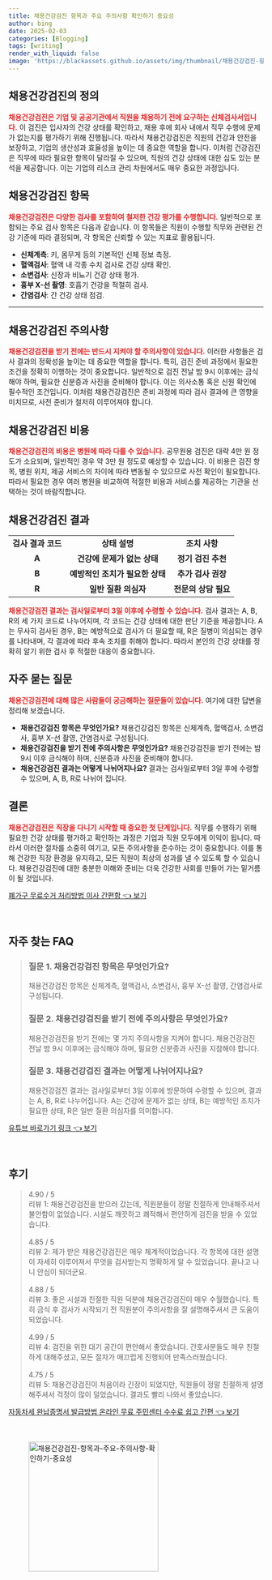 ```yaml
---
title: 채용건강검진 항목과 주요 주의사항 확인하기 중요성
author: bing
date: 2025-02-03
categories: [Blogging]
tags: [writing]
render_with_liquid: false
image: 'https://blackassets.github.io/assets/img/thumbnail/채용건강검진-항목과-주요-주의사항-확인하기-중요성.webp'
---
```



<h2 id='채용건강검진의 정의'>채용건강검진의 정의</h2>

<p><b><span style="color: #ee2323;">채용건강검진은 기업 및 공공기관에서 직원을 채용하기 전에 요구하는 신체검사서입니다.</span></b> 이 검진은 입사자의 건강 상태를 확인하고, 채용 후에 회사 내에서 직무 수행에 문제가 없는지를 평가하기 위해 진행됩니다. 따라서 채용건강검진은 직원의 건강과 안전을 보장하고, 기업의 생산성과 효율성을 높이는 데 중요한 역할을 합니다. 이처럼 건강검진은 직무에 따라 필요한 항목이 달라질 수 있으며, 직원의 건강 상태에 대한 심도 있는 분석을 제공합니다. 이는 기업의 리스크 관리 차원에서도 매우 중요한 과정입니다.</p>

<h2 id='채용건강검진 항목'>채용건강검진 항목</h2>

<p><b><span style="color: #ee2323;">채용건강검진은 다양한 검사를 포함하여 철저한 건강 평가를 수행합니다.</span></b> 일반적으로 포함되는 주요 검사 항목은 다음과 같습니다. 이 항목들은 직원이 수행할 직무와 관련된 건강 기준에 따라 결정되며, 각 항목은 신뢰할 수 있는 지표로 활용됩니다.</p>

<ul>
    <li><b>신체계측</b>: 키, 몸무게 등의 기본적인 신체 정보 측정.</li>
    <li><b>혈액검사</b>: 혈액 내 각종 수치 검사로 건강 상태 확인.</li>
    <li><b>소변검사</b>: 신장과 비뇨기 건강 상태 평가.</li>
    <li><b>흉부 X-선 촬영</b>: 호흡기 건강을 적절히 검사.</li>
    <li><b>간염검사</b>: 간 건강 상태 점검.</li>
</ul>

<hr />

<h2 id='채용건강검진 주의사항'>채용건강검진 주의사항</h2>

<p><b><span style="color: #ee2323;">채용건강검진을 받기 전에는 반드시 지켜야 할 주의사항이 있습니다.</span></b> 이러한 사항들은 검사 결과의 정확성을 높이는 데 중요한 역할을 합니다. 특히, 검진 준비 과정에서 필요한 조건을 정확히 이행하는 것이 중요합니다. 일반적으로 검진 전날 밤 9시 이후에는 금식해야 하며, 필요한 신분증과 사진을 준비해야 합니다. 이는 의사소통 혹은 신원 확인에 필수적인 조건입니다. 이처럼 채용건강검진은 준비 과정에 따라 검사 결과에 큰 영향을 미치므로, 사전 준비가 철저히 이루어져야 합니다.</p>

<h2 id='채용건강검진 비용'>채용건강검진 비용</h2>

<p><b><span style="color: #ee2323;">채용건강검진의 비용은 병원에 따라 다를 수 있습니다.</span></b> 공무원용 검진은 대략 4만 원 정도가 소요되며, 일반적인 경우 약 3만 원 정도로 예상할 수 있습니다. 이 비용은 검진 항목, 병원 위치, 제공 서비스의 차이에 따라 변동될 수 있으므로 사전 확인이 필요합니다. 따라서 필요한 경우 여러 병원을 비교하여 적절한 비용과 서비스를 제공하는 기관을 선택하는 것이 바람직합니다.</p>

<h2 id='채용건강검진 결과'>채용건강검진 결과</h2>

<table>
    <tr>
        <td style="text-align: center; height: 17px;"><b>검사 결과 코드</b></td>
        <td style="text-align: center; height: 17px;"><b>상태 설명</b></td>
        <td style="text-align: center; height: 17px;"><b>조치 사항</b></td>
    </tr>
    <tr>
        <td style="text-align: center; height: 17px;"><b>A</b></td>
        <td style="text-align: center; height: 17px;"><b>건강에 문제가 없는 상태</b></td>
        <td style="text-align: center; height: 17px;"><b>정기 검진 추천</b></td>
    </tr>
    <tr>
        <td style="text-align: center; height: 17px;"><b>B</b></td>
        <td style="text-align: center; height: 17px;"><b>예방적인 조치가 필요한 상태</b></td>
        <td style="text-align: center; height: 17px;"><b>추가 검사 권장</b></td>
    </tr>
    <tr>
        <td style="text-align: center; height: 17px;"><b>R</b></td>
        <td style="text-align: center; height: 17px;"><b>일반 질환 의심자</b></td>
        <td style="text-align: center; height: 17px;"><b>전문의 상담 필요</b></td>
    </tr>
</table>

<p><b><span style="color: #ee2323;">채용건강검진 결과는 검사일로부터 3일 이후에 수령할 수 있습니다.</span></b> 검사 결과는 A, B, R의 세 가지 코드로 나누어지며, 각 코드는 건강 상태에 대한 판단 기준을 제공합니다. A는 무사히 검사된 경우, B는 예방적으로 검사가 더 필요할 때, R은 질병이 의심되는 경우를 나타내며, 각 결과에 따라 후속 조치를 취해야 합니다. 따라서 본인의 건강 상태를 정확히 알기 위한 검사 후 적절한 대응이 중요합니다.</p>

<h2 id='자주 묻는 질문'>자주 묻는 질문</h2>

<p><b><span style="color: #ee2323;">채용건강검진에 대해 많은 사람들이 궁금해하는 질문들이 있습니다.</span></b> 여기에 대한 답변을 정리해 보겠습니다.</p>

<ul>
    <li><b>채용건강검진 항목은 무엇인가요?</b> 채용건강검진 항목은 신체계측, 혈액검사, 소변검사, 흉부 X-선 촬영, 간염검사로 구성됩니다.</li>
    <li><b>채용건강검진을 받기 전에 주의사항은 무엇인가요?</b> 채용건강검진을 받기 전에는 밤 9시 이후 금식해야 하며, 신분증과 사진을 준비해야 합니다.</li>
    <li><b>채용건강검진 결과는 어떻게 나뉘어지나요?</b> 결과는 검사일로부터 3일 후에 수령할 수 있으며, A, B, R로 나뉘어 집니다.</li>
</ul>

<h2 id='결론'>결론</h2>

<p><b><span style="color: #ee2323;">채용건강검진은 직장을 다니기 시작할 때 중요한 첫 단계입니다.</span></b> 직무를 수행하기 위해 필요한 건강 상태를 평가하고 확인하는 과정은 기업과 직원 모두에게 이익이 됩니다. 따라서 이러한 절차를 소중히 여기고, 모든 주의사항을 준수하는 것이 중요합니다. 이를 통해 건강한 직장 환경을 유지하고, 모든 직원이 최상의 성과를 낼 수 있도록 할 수 있습니다. 채용건강검진에 대한 충분한 이해와 준비는 더욱 건강한 사회를 만들어 가는 밑거름이 될 것입니다.</p>


<p><a class="click-button" title="폐가구 무료수거 처리방법 이사 간편함" href="https://blackassets.github.io/posts/%ED%8F%90%EA%B0%80%EA%B5%AC-%EB%AC%B4%EB%A3%8C%EC%88%98%EA%B1%B0-%EC%B2%98%EB%A6%AC%EB%B0%A9%EB%B2%95-%EC%9D%B4%EC%82%AC-%EA%B0%84%ED%8E%B8%ED%95%A8/" rel="dofollow">폐가구 무료수거 처리방법 이사 간편함 👈 보기</a></p><br>
<h2 id='자주_찾는_FAQ'>자주 찾는 FAQ</h2>
<div itemscope="" itemtype="https://schema.org/FAQPage"> <blockquote> <div itemscope="" itemprop="mainEntity" itemtype="https://schema.org/Question"> <h3 itemprop="name">질문 1. 채용건강검진 항목은 무엇인가요?</h3> <div itemscope="" itemprop="acceptedAnswer" itemtype="https://schema.org/Answer"> <span itemprop="text"> <p>채용건강검진 항목은 신체계측, 혈액검사, 소변검사, 흉부 X-선 촬영, 간염검사로 구성됩니다.</p> </span> </div> </div> <div itemscope="" itemprop="mainEntity" itemtype="https://schema.org/Question"> <h3 itemprop="name">질문 2. 채용건강검진을 받기 전에 주의사항은 무엇인가요?</h3> <div itemscope="" itemprop="acceptedAnswer" itemtype="https://schema.org/Answer"> <span itemprop="text"> <p>채용건강검진을 받기 전에는 몇 가지 주의사항을 지켜야 합니다. 채용건강검진 전날 밤 9시 이후에는 금식해야 하며, 필요한 신분증과 사진을 지참해야 합니다.</p> </span> </div> </div> <div itemscope="" itemprop="mainEntity" itemtype="https://schema.org/Question"> <h3 itemprop="name">질문 3. 채용건강검진 결과는 어떻게 나뉘어지나요?</h3> <div itemscope="" itemprop="acceptedAnswer" itemtype="https://schema.org/Answer"> <span itemprop="text"> <p>채용건강검진 결과는 검사일로부터 3일 이후에 방문하여 수령할 수 있으며, 결과는 A, B, R로 나누어집니다. A는 건강에 문제가 없는 상태, B는 예방적인 조치가 필요한 상태, R은 일반 질환 의심자를 의미합니다.</p> </span> </div> </div> </blockquote> </div>
<p><a class="click-button" title="유튜브 바로가기 링크" href="https://blackassets.github.io/posts/%EC%9C%A0%ED%8A%9C%EB%B8%8C-%EB%B0%94%EB%A1%9C%EA%B0%80%EA%B8%B0-%EB%A7%81%ED%81%AC/" rel="dofollow">유튜브 바로가기 링크 👈 보기</a></p><br>
<h2 id='후기'>후기</h2>
<div itemscope itemtype="https://schema.org/Product">
  <blockquote>
  <div itemprop="review" itemscope itemtype="https://schema.org/Review">
      <div itemprop="reviewRating" itemscope itemtype="https://schema.org/Rating"> <span itemprop="ratingValue">4.90</span> / <span itemprop="bestRating">5</span> </div>
      <span itemprop="reviewBody">리뷰 1: 채용건강검진을 받으러 갔는데, 직원분들이 정말 친절하게 안내해주셔서 불안함이 없었습니다. 시설도 깨끗하고 쾌적해서 편안하게 검진을 받을 수 있었습니다.</span>
  </div>
  <br>
  <div itemprop="review" itemscope itemtype="https://schema.org/Review">
      <div itemprop="reviewRating" itemscope itemtype="https://schema.org/Rating"> <span itemprop="ratingValue">4.85</span> / <span itemprop="bestRating">5</span> </div>
      <span itemprop="reviewBody">리뷰 2: 제가 받은 채용건강검진은 매우 체계적이었습니다. 각 항목에 대한 설명이 자세히 이루어져서 무엇을 검사받는지 명확하게 알 수 있었습니다. 끝나고 나니 안심이 되더군요.</span>
  </div>
  <br>
  <div itemprop="review" itemscope itemtype="https://schema.org/Review">
      <div itemprop="reviewRating" itemscope itemtype="https://schema.org/Rating"> <span itemprop="ratingValue">4.88</span> / <span itemprop="bestRating">5</span> </div>
      <span itemprop="reviewBody">리뷰 3: 좋은 시설과 친절한 직원 덕분에 채용건강검진이 매우 수월했습니다. 특히 금식 후 검사가 시작되기 전 직원분이 주의사항을 잘 설명해주셔서 큰 도움이 되었습니다.</span>
  </div>
  <br>
  <div itemprop="review" itemscope itemtype="https://schema.org/Review">
      <div itemprop="reviewRating" itemscope itemtype="https://schema.org/Rating"> <span itemprop="ratingValue">4.99</span> / <span itemprop="bestRating">5</span> </div>
      <span itemprop="reviewBody">리뷰 4: 검진을 위한 대기 공간이 편안해서 좋았습니다. 간호사분들도 매우 친절하게 대해주셨고, 모든 절차가 매끄럽게 진행되어 만족스러웠습니다.</span>
  </div>
  <br>
  <div itemprop="review" itemscope itemtype="https://schema.org/Review">
      <div itemprop="reviewRating" itemscope itemtype="https://schema.org/Rating"> <span itemprop="ratingValue">4.75</span> / <span itemprop="bestRating">5</span> </div>
      <span itemprop="reviewBody">리뷰 5: 채용건강검진이 처음이라 긴장이 되었지만, 직원들이 정말 친절하게 설명해주셔서 걱정이 많이 덜었습니다. 결과도 빨리 나와서 좋았습니다.</span>
  </div>
  </blockquote>
</div>
<p><a class="click-button" title="자동차세 완납증명서 발급방법 온라인 무료 주민센터 수수료 쉽고 간편" href="https://blackassets.github.io/posts/%EC%9E%90%EB%8F%99%EC%B0%A8%EC%84%B8-%EC%99%84%EB%82%A9%EC%A6%9D%EB%AA%85%EC%84%9C-%EB%B0%9C%EA%B8%89%EB%B0%A9%EB%B2%95-%EC%98%A8%EB%9D%BC%EC%9D%B8-%EB%AC%B4%EB%A3%8C-%EC%A3%BC%EB%AF%BC%EC%84%BC%ED%84%B0-%EC%88%98%EC%88%98%EB%A3%8C-%EC%89%BD%EA%B3%A0-%EA%B0%84%ED%8E%B8/" rel="dofollow">자동차세 완납증명서 발급방법 온라인 무료 주민센터 수수료 쉽고 간편 👈 보기</a></p><br>
<figure class="image"><img src="https://blackassets.github.io/assets/img/thumbnail/채용건강검진-항목과-주요-주의사항-확인하기-중요성.webp" alt="채용건강검진-항목과-주요-주의사항-확인하기-중요성" width="256" height="256"></figure>